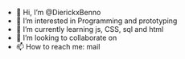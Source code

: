 - 👋 Hi, I’m @DierickxBenno
- 👀 I’m interested in Programming and prototyping
- 🌱 I’m currently learning js, CSS, sql and html
- 💞️ I’m looking to collaborate on 
- 📫 How to reach me: mail

<!---
DierickxBenno/DierickxBenno is a ✨ special ✨ repository because its `README.md` (this file) appears on your GitHub profile.
You can click the Preview link to take a look at your changes.
--->
